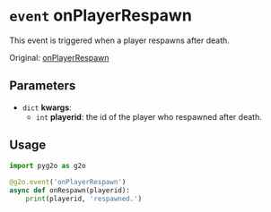 # `event` onPlayerRespawn
This event is triggered when a player respawns after death.

Original: [onPlayerRespawn](https://gothicmultiplayerteam.gitlab.io/docs/0.3.0/script-reference/server-events/player/onPlayerRespawn/)

## Parameters
* `dict` **kwargs**:
    * `int` **playerid**: the id of the player who respawned after death.
    
## Usage
```python
import pyg2o as g2o
        
@g2o.event('onPlayerRespawn')
async def onRespawn(playerid):
    print(playerid, 'respawned.')
```